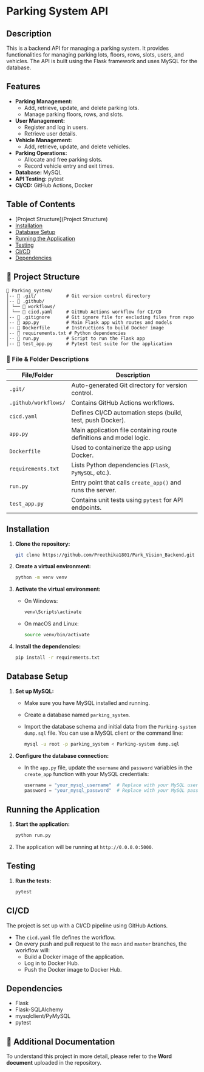 # Parking System API

## Description

This is a backend API for managing a parking system. It provides functionalities for managing parking lots, floors, rows, slots, users, and vehicles.  The API is built using the Flask framework and uses MySQL for the database.

## Features

* **Parking Management:**
    * Add, retrieve, update, and delete parking lots.
    * Manage parking floors, rows, and slots.
* **User Management:**
    * Register and log in users.
    * Retrieve user details.
* **Vehicle Management:**
    * Add, retrieve, update, and delete vehicles.
* **Parking Operations:**
    * Allocate and free parking slots.
    * Record vehicle entry and exit times.
* **Database:** MySQL
* **API Testing:** pytest
* **CI/CD:** GitHub Actions, Docker

## Table of Contents
* [Project Structure](Project Structure)
* [Installation](#installation)
* [Database Setup](#database-setup)
* [Running the Application](#running-the-application)
* [Testing](#testing)
* [CI/CD](#cicd)
* [Dependencies](#dependencies)

## 📁 Project Structure
```
📁 Parking_system/ 
│-- 📂 .git/           # Git version control directory
│-- 📂 .github/
│ └── 📂 workflows/
│ └── 📄 cicd.yaml     # GitHub Actions workflow for CI/CD
│-- 📄 .gitignore      # Git ignore file for excluding files from repo
│-- 📄 app.py          # Main Flask app with routes and models
│-- 📄 Dockerfile      # Instructions to build Docker image
│-- 📄 requirements.txt # Python dependencies
│-- 📄 run.py          # Script to run the Flask app
│-- 📄 test_app.py     # Pytest test suite for the application

```

### 📄 File & Folder Descriptions

| File/Folder             | Description |
|------------------------|-------------|
| `.git/`                | Auto-generated Git directory for version control. |
| `.github/workflows/`   | Contains GitHub Actions workflows. |
| `cicd.yaml`            | Defines CI/CD automation steps (build, test, push Docker). |
| `app.py`               | Main application file containing route definitions and model logic. |
| `Dockerfile`           | Used to containerize the app using Docker. |
| `requirements.txt`     | Lists Python dependencies (`Flask`, `PyMySQL`, etc.). |
| `run.py`               | Entry point that calls `create_app()` and runs the server. |
| `test_app.py`          | Contains unit tests using `pytest` for API endpoints. |



## Installation

1.  **Clone the repository:**

    ```bash
    git clone https://github.com/Preethika1801/Park_Vision_Backend.git
    ```

2.  **Create a virtual environment:**

    ```bash
    python -m venv venv
    ```

3.  **Activate the virtual environment:**

    * On Windows:

        ```bash
        venv\Scripts\activate
        ```

    * On macOS and Linux:

        ```bash
        source venv/bin/activate
        ```

4.  **Install the dependencies:**

    ```bash
    pip install -r requirements.txt
    ```

## Database Setup

1.  **Set up MySQL:**
    * Make sure you have MySQL installed and running.
    * Create a database named  `parking_system`.
    * Import the database schema and initial data from the  `Parking-system dump.sql`  file. You can use a MySQL client or the command line:

        ```bash
        mysql -u root -p parking_system < Parking-system dump.sql
        ```

2.  **Configure the database connection:**
    * In the  `app.py`  file, update the  `username`  and  `password`  variables in the  `create_app`  function with your MySQL credentials:

        ```python
        username = "your_mysql_username"  # Replace with your MySQL username
        password = "your_mysql_password"  # Replace with your MySQL password
        ```

## Running the Application

1.  **Start the application:**

    ```bash
    python run.py
    ```

2.  The application will be running at  `http://0.0.0.0:5000`.

## Testing

1.  **Run the tests:**

    ```bash
    pytest
    ```

## CI/CD

The project is set up with a CI/CD pipeline using GitHub Actions.

* The  `cicd.yaml`  file defines the workflow.
* On every push and pull request to the  `main`  and  `master`  branches, the workflow will:
    * Build a Docker image of the application.
    * Log in to Docker Hub.
    * Push the Docker image to Docker Hub.

## Dependencies

* Flask
* Flask-SQLAlchemy
* mysqlclient/PyMySQL
* pytest

## 📄 Additional Documentation

To understand this project in more detail, please refer to the **Word document** uploaded in the repository.



